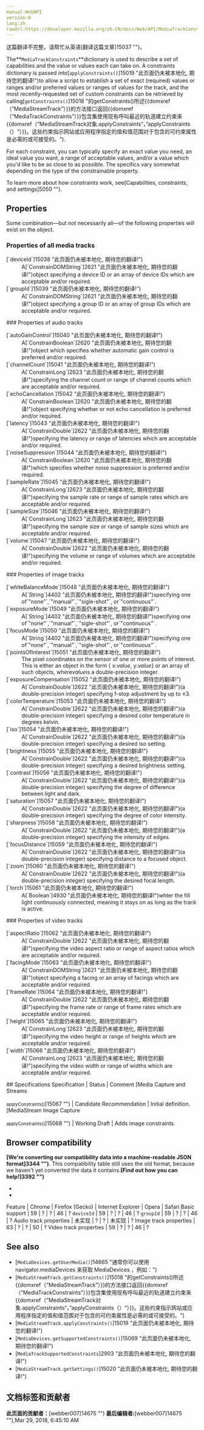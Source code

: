 ```yaml
---
manual:WebAPI
version:0
lang:zh
rawUrl:https://developer.mozilla.org/zh-CN/docs/Web/API/MediaTrackConstraints
---
```




这篇翻译不完整。请帮忙从英语[翻译这篇文章]15037 "")。






The**`MediaTrackConstraints`**dictionary is used to describe a set of capabilities and the value or values each can take on. A constraints dictionary is passed into[`applyConstraints()`]15019 "此页面仍未被本地化, 期待您的翻译!")to allow a script to establish a set of exact (required) values or ranges and/or preferred values or ranges of values for the track, and the most recently-requested set of custom constraints can be retrieved by calling[`getConstraints()`]15018 "的getConstraints()所述{{domxref（“MediaStreamTrack”）}}的方法接口返回{{domxref（“MediaTrackConstraints”）}}包含集使用现有呼叫最近的轨道建立约束来{{domxref（“MediaStreamTrack对象.applyConstraints“，”applyConstraints（）“）}}。这些约束指示网站或应用程序指定的值和值范围对于包含的可约束属性是必需的或可接受的。").



For each constraint, you can typically specify an exact value you need, an ideal value you want, a range of acceptable values, and/or a value which you&#39;d like to be as close to as possible. The specifics vary somewhat depending on the type of the constrainable property.



To learn more about how constraints work, see[Capabilities, constraints, and settings]5050 "").


## Properties<a name="Properties"></a>


Some combination—but not necessarily all—of the following properties will exist on the object.


### Properties of all media tracks<a name="Properties_of_all_media_tracks"></a>
<dl><dt>[`deviceId`]15038 "此页面仍未被本地化, 期待您的翻译!")</dt><dd>A[`ConstrainDOMString`]2621 "此页面仍未被本地化, 期待您的翻译!")object specifying a device ID or an array of device IDs which are acceptable and/or required.</dd><dt>[`groupId`]15039 "此页面仍未被本地化, 期待您的翻译!")</dt><dd>A[`ConstrainDOMString`]2621 "此页面仍未被本地化, 期待您的翻译!")object specifying a group ID or an array of group IDs which are acceptable and/or required.</dd></dl>
### Properties of audio tracks<a name="Properties_of_audio_tracks"></a>
<dl><dt>[`autoGainControl`]15040 "此页面仍未被本地化, 期待您的翻译!")</dt><dd>A[`ConstrainBoolean`]2620 "此页面仍未被本地化, 期待您的翻译!")object which specifies whether automatic gain control is preferred and/or required.</dd><dt>[`channelCount`]15041 "此页面仍未被本地化, 期待您的翻译!")</dt><dd>A[`ConstrainLong`]2623 "此页面仍未被本地化, 期待您的翻译!")specifying the channel count or range of channel counts which are acceptable and/or required.</dd><dt>[`echoCancellation`]15042 "此页面仍未被本地化, 期待您的翻译!")</dt><dd>A[`ConstrainBoolean`]2620 "此页面仍未被本地化, 期待您的翻译!")object specifying whether or not echo cancellation is preferred and/or required.</dd><dt>[`latency`]15043 "此页面仍未被本地化, 期待您的翻译!")</dt><dd>A[`ConstrainDouble`]2622 "此页面仍未被本地化, 期待您的翻译!")specifying the latency or range of latencies which are acceptable and/or required.</dd><dt>[`noiseSuppression`]15044 "此页面仍未被本地化, 期待您的翻译!")</dt><dd>A[`ConstrainBoolean`]2620 "此页面仍未被本地化, 期待您的翻译!")which specifies whether noise suppression is preferred and/or required.</dd><dt>[`sampleRate`]15045 "此页面仍未被本地化, 期待您的翻译!")</dt><dd>A[`ConstrainLong`]2623 "此页面仍未被本地化, 期待您的翻译!")specifying the sample rate or range of sample rates which are acceptable and/or required.</dd><dt>[`sampleSize`]15046 "此页面仍未被本地化, 期待您的翻译!")</dt><dd>A[`ConstrainLong`]2623 "此页面仍未被本地化, 期待您的翻译!")specifying the sample size or range of sample sizes which are acceptable and/or required.</dd><dt>[`volume`]15047 "此页面仍未被本地化, 期待您的翻译!")</dt><dd>A[`ConstrainDouble`]2622 "此页面仍未被本地化, 期待您的翻译!")specifying the volume or range of volumes which are acceptable and/or required.</dd></dl>
### Properties of image tracks<a name="Properties_of_image_tracks"></a>
<dl><dt>[`whiteBalanceMode`]15048 "此页面仍未被本地化, 期待您的翻译!")</dt><dd>A[`String`]4402 "此页面仍未被本地化, 期待您的翻译!")specifying one of`"none"`,`"manual"`,`"sigle-shot"`, or`"continuous"`.</dd><dt>[`exposureMode`]15049 "此页面仍未被本地化, 期待您的翻译!")</dt><dd>A[`String`]4402 "此页面仍未被本地化, 期待您的翻译!")specifying one of`"none"`,`"manual"`,`"sigle-shot"`, or`"continuous"`.</dd><dt>[`focusMode`]15050 "此页面仍未被本地化, 期待您的翻译!")</dt><dd>A[`String`]4402 "此页面仍未被本地化, 期待您的翻译!")specifying one of`"none"`,`"manual"`,`"sigle-shot"`, or`"continuous"`.</dd><dt>[`pointsOfInterest`]15051 "此页面仍未被本地化, 期待您的翻译!")</dt><dd>The pixel coordinates on the sensor of one or more points of interest. This is either an object in the form { x:<em>value</em>, y:<em>value</em>} or an array of such objects, where<em>value</em>is a double-precision integer.</dd><dt>[`exposureCompensation`]15052 "此页面仍未被本地化, 期待您的翻译!")</dt><dd>A[`ConstrainDouble`]2622 "此页面仍未被本地化, 期待您的翻译!")(a double-precision integer) specifying f-stop adjustment by up to ±3.</dd><dt>[`colorTemperature`]15053 "此页面仍未被本地化, 期待您的翻译!")</dt><dd>A[`ConstrainDouble`]2622 "此页面仍未被本地化, 期待您的翻译!")(a double-precision integer) specifying a desired color temperature in degrees kelvin.</dd><dt>[`iso`]15054 "此页面仍未被本地化, 期待您的翻译!")</dt><dd>A[`ConstrainDouble`]2622 "此页面仍未被本地化, 期待您的翻译!")(a double-precision integer) specifying a desired iso setting.</dd><dt>[`brightness`]15055 "此页面仍未被本地化, 期待您的翻译!")</dt><dd>A[`ConstrainDouble`]2622 "此页面仍未被本地化, 期待您的翻译!")(a double-precision integer) specifying a desired brightness setting.</dd><dt>[`contrast`]15056 "此页面仍未被本地化, 期待您的翻译!")</dt><dd>A[`ConstrainDouble`]2622 "此页面仍未被本地化, 期待您的翻译!")(a double-precision integer) specifying the degree of difference between light and dark.</dd><dt>[`saturation`]15057 "此页面仍未被本地化, 期待您的翻译!")</dt><dd>A[`ConstrainDouble`]2622 "此页面仍未被本地化, 期待您的翻译!")(a double-precision integer) specifying the degree of color intensity.</dd><dt>[`sharpness`]15058 "此页面仍未被本地化, 期待您的翻译!")</dt><dd>A[`ConstrainDouble`]2622 "此页面仍未被本地化, 期待您的翻译!")(a double-precision integer) specifying the intensity of edges.</dd><dt>[`focusDistance`]15059 "此页面仍未被本地化, 期待您的翻译!")</dt><dd>A[`ConstrainDouble`]2622 "此页面仍未被本地化, 期待您的翻译!")(a double-precision integer) specifying distance to a focused object.</dd><dt>[`zoom`]15060 "此页面仍未被本地化, 期待您的翻译!")</dt><dd>A[`ConstrainDouble`]2622 "此页面仍未被本地化, 期待您的翻译!")(a double-precision integer) specifying the desired focal length.</dd><dt>[`torch`]15061 "此页面仍未被本地化, 期待您的翻译!")</dt><dd>A[`Boolean`]4930 "此页面仍未被本地化, 期待您的翻译!")whter the fill light continuously connected, meaning it stays on as long as the track is active.</dd></dl>
### Properties of video tracks<a name="Properties_of_video_tracks"></a>
<dl><dt>[`aspectRatio`]15062 "此页面仍未被本地化, 期待您的翻译!")</dt><dd>A[`ConstrainDouble`]2622 "此页面仍未被本地化, 期待您的翻译!")specifying the video aspect ratio or range of aspect ratios which are acceptable and/or required.</dd><dt>[`facingMode`]15063 "此页面仍未被本地化, 期待您的翻译!")</dt><dd>A[`ConstrainDOMString`]2621 "此页面仍未被本地化, 期待您的翻译!")object specifying a facing or an array of facings which are acceptable and/or required.</dd><dt>[`frameRate`]15064 "此页面仍未被本地化, 期待您的翻译!")</dt><dd>A[`ConstrainDouble`]2622 "此页面仍未被本地化, 期待您的翻译!")specifying the frame rate or range of frame rates which are acceptable and/or required.</dd><dt>[`height`]15065 "此页面仍未被本地化, 期待您的翻译!")</dt><dd>A[`ConstrainLong`]2623 "此页面仍未被本地化, 期待您的翻译!")specifying the video height or range of heights which are acceptable and/or required.</dd><dt>[`width`]15066 "此页面仍未被本地化, 期待您的翻译!")</dt><dd>A[`ConstrainLong`]2623 "此页面仍未被本地化, 期待您的翻译!")specifying the video width or range of widths which are acceptable and/or required.</dd></dl>
## Specifications<a name="Specifications"></a>
Specification | Status | Comment 
[Media Capture and Streams<br></br><small>applyConstraints()</small>]15067 "") | Candidate Recommendation | Initial definition. 
[MediaStream Image Capture<br></br><small>applyConstraints()</small>]15068 "") | Working Draft | Adds image constraints. 


## Browser compatibility<a name="Browser_compatibility"></a>


**[We&#39;re converting our compatibility data into a machine-readable JSON format]3344 "")**. This compatibility table still uses the old format, because we haven&#39;t yet converted the data it contains.**[Find out how you can help!]3392 "")**


* 
* 
Feature | Chrome | Firefox (Gecko) | Internet Explorer | Opera | Safari 
Basic support | 59 | ? | ? | 46 | ? 
`deviceId` | 59 | ? | ? | 46 | ? 
`groupId` | 59 | ? | ? | 46 | ? 
Audio track properties | 未实现 | ? | ? | 未实现 | ? 
Image track properties | 63 | ? | ? | 50 | ? 
Video track properties | 59 | ? | ? | 46 | ? 




## See also<a name="See_also"></a>

* [`MediaDevices.getUserMedia()`]14665 "通常你可以使用 navigator.mediaDevices 来获取 MediaDevices ，例如：")
* [`MediaStreamTrack.getConstraints()`]15018 "的getConstraints()所述{{domxref（“MediaStreamTrack”）}}的方法接口返回{{domxref（“MediaTrackConstraints”）}}包含集使用现有呼叫最近的轨道建立约束来{{domxref（“MediaStreamTrack对象.applyConstraints“，”applyConstraints（）“）}}。这些约束指示网站或应用程序指定的值和值范围对于包含的可约束属性是必需的或可接受的。")
* [`MediaStreamTrack.applyConstraints()`]15019 "此页面仍未被本地化, 期待您的翻译!")
* [`MediaDevices.getSupportedConstraints()`]15069 "此页面仍未被本地化, 期待您的翻译!")
* [`MediaTrackSupportedConstraints`]2903 "此页面仍未被本地化, 期待您的翻译!")
* [`MediaStreamTrack.getSettings()`]15020 "此页面仍未被本地化, 期待您的翻译!")



## 文档标签和贡献者
**此页面的贡献者：**[webber007]14675 "")
**最后编辑者:**[webber007]14675 ""),<time>Mar 29, 2018, 6:45:10 AM</time>


